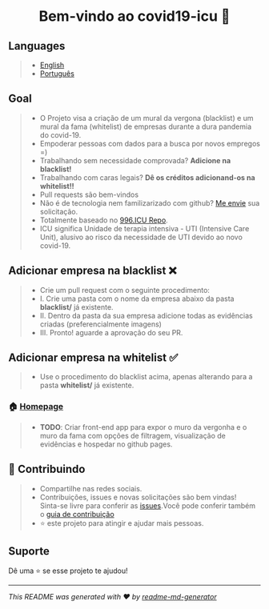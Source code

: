 <h1 align="center">Bem-vindo ao covid19-icu 👋</h1>
<p>
</p>

## Languages
> * [English](https://github.com/covid19icu/covid19-icu/blob/master/README.md)
> * [Português](https://github.com/covid19icu/covid19-icu/blob/master/README-pt.md)


## Goal

> * O Projeto visa a criação de um mural da vergona (blacklist) e um mural da fama (whitelist) de empresas durante a dura pandemia do covid-19. 
> * Empoderar pessoas com dados para a busca por novos empregos =) 
> * Trabalhando sem necessidade comprovada? **Adicione na blacklist!**
> * Trabalhando com caras legais? **Dê os créditos adicionand-os na whitelist!!**
> * Pull requests são bem-vindos
> * Não é de tecnologia nem familizarizado com github? [Me envie](mailto:covid19icu@outlook.com) sua solicitação. 
> * Totalmente baseado no [996.ICU Repo](https://github.com/996icu/996.ICU).
> * ICU significa Unidade de terapia intensiva - UTI (Intensive Care Unit), alusivo ao risco da necessidade de UTI devido ao novo covid-19.


## Adicionar empresa na blacklist ❌
> * Crie um pull request com o seguinte procedimento:
> * I. Crie uma pasta com o nome da empresa abaixo da pasta **blacklist/** já existente. 
> * II. Dentro da pasta da sua empresa adicione todas as evidências criadas (preferencialmente imagens)
> * III. Pronto! aguarde a aprovação do seu PR.

## Adicionar empresa na whitelist ✅
> * Use o procedimento do blacklist acima, apenas alterando para a pasta **whitelist/** já existente.


### 🏠 [Homepage](https://github.com/covid19icu/covid19-icu)

> * **TODO**: Criar front-end app para expor o muro da vergonha e o muro da fama com opções de filtragem, visualização de evidências e hospedar no github pages.

## 🤝 Contribuindo

> * Compartilhe nas redes sociais.
> * Contribuições, issues e novas solicitações são bem vindas!<br/>Sinta-se livre para conferir as [issues](https://github.com/issues).Você pode conferir também o [guia de contribuição](https://github.com/covid19icu/covid19-icu/pulls)
> * ⭐️ este projeto para atingir e ajudar mais pessoas.

## Suporte
Dê uma ⭐️ se esse projeto te ajudou!

***
_This README was generated with ❤️ by [readme-md-generator](https://github.com/kefranabg/readme-md-generator)_

